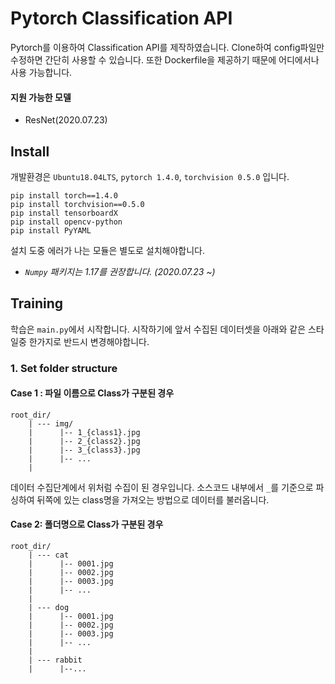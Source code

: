 # Pytorch Classification API

Pytorch를 이용하여 Classification API를 제작하였습니다. Clone하여 config파일만 수정하면 간단히 사용할 수 있습니다. 또한 Dockerfile을 제공하기 때문에 어디에서나 사용 가능합니다.

#### 지원 가능한 모델
- ResNet(2020.07.23)

## Install

개발환경은 `Ubuntu18.04LTS`, `pytorch 1.4.0`, `torchvision 0.5.0` 입니다.

```Shell
pip install torch==1.4.0
pip install torchvision==0.5.0
pip install tensorboardX
pip install opencv-python
pip install PyYAML
```

설치 도중 에러가 나는 모듈은 별도로 설치해야합니다.

- _`Numpy` 패키지는 1.17를 권장합니다. (2020.07.23 ~)_

## Training

학습은 `main.py`에서 시작합니다. 시작하기에 앞서 수집된 데이터셋을 아래와 같은 스타일중 한가지로 반드시 변경해야합니다.

### 1. Set folder structure

#### Case 1 : 파일 이름으로 Class가 구분된 경우

```
root_dir/
    | --- img/
    |      |-- 1_{class1}.jpg
    |      |-- 2_{class2}.jpg
    |      |-- 3_{class3}.jpg
    |      |-- ...
    |
```

데이터 수집단계에서 위처럼 수집이 된 경우입니다. 소스코드 내부에서 `_`를 기준으로 파싱하여 뒤쪽에 있는 class명을 가져오는 방법으로 데이터를 불러옵니다.

#### Case 2: 폴더명으로 Class가 구분된 경우

```
root_dir/
    | --- cat
    |      |-- 0001.jpg
    |      |-- 0002.jpg
    |      |-- 0003.jpg
    |      |-- ...
    |
    | --- dog
    |      |-- 0001.jpg
    |      |-- 0002.jpg
    |      |-- 0003.jpg
    |      |-- ...
    |
    | --- rabbit
    |      |--...
```
